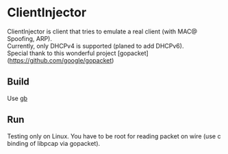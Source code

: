 # ClientInjector
ClientInjector is client that tries to emulate a real client (with MAC@ Spoofing, ARP).<br>
Currently, only DHCPv4 is supported (planed to add DHCPv6).<br>
Special thank to this wonderful project [gopacket] (https://github.com/google/gopacket)

## Build
Use [gb](http://getgb.io)

## Run
Testing only on Linux.
You have to be root for reading packet on wire (use c binding of libpcap via gopacket).
